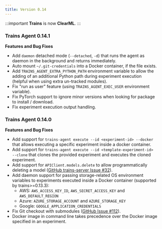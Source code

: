 ```yaml
---
title: Version 0.14
---
```


:::important
**Trains** is now **ClearML**.
:::


### Trains Agent 0.14.1

**Features and Bug Fixes**

* Add `daemon` detached mode (`--detached`, `-d`) that runs the agent as daemon in the background and returns immediately.
* Auto mount `~/.git-credentials` into a Docker container, if the file exists.
* Add `TRAINS_AGENT_EXTRA_PYTHON_PATH` environment variable to allow the adding of an additional Python path during experiment execution (helpful when using extra un-tracked modules).
* Fix "run as user" feature (using `TRAINS_AGENT_EXEC_USER` environment variable).
* Fix PyTorch support to ignore minor versions when looking for package to install / download.
* Fix experiment execution output handling.

### Trains Agent 0.14.0

**Features and Bug Fixes**
* Add support for `trains-agent execute --id <experiment-id> --docker` that allows executing a specific experiment inside a docker container.
* Add support for `trains-agent execute --id <template-experiment-id> --clone` that clones the provided experiment and executes the cloned experiment.
* Add support for `APIClient.models.delete` to allow programmatically deleting a model ([GitHub trains-server Issue #32](https://github.com/allegroai/trains-server/issues/32)).
* Add daemon support for passing storage-related OS environment variables to experiments executed inside a Docker container (supported by trains>=0.13.3):
    * AWS: `AWS_ACCESS_KEY_ID`, `AWS_SECRET_ACCESS_KEY` and `AWS_DEFAULT_REGION`
    * Azure: `AZURE_STORAGE_ACCOUNT` and `AZURE_STORAGE_KEY`
    * Google: `GOOGLE_APPLICATION_CREDENTIALS`
* Fix Git checkout with submodules ([GitHub Issue #112](https://github.com/allegroai/trains/issues/112)).
* Docker image in command line takes precedence over the Docker image specified in an experiment.